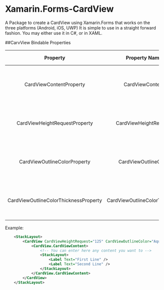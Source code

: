 # Xamarin.Forms-CardView
A Package to create a CardView using Xamarin.Forms that works on the three platforms (Android, iOS, UWP)
It is simple to use in a straight forward fashion.
You may either use it in C#, or in XAML.

##CarvView Bindable Properties

| Property                              | Property Name                 | Property Type   | Usage |
| :-------------:                       | :-------------:               | :-------------: | :-------------: |
| CardViewContentProperty               | CardViewContent               | View            | Used to add any desired content inside the CardView |
| CardViewHeightRequestProperty         | CardViewHeightRequest         | double          | Used to give a desired height for the CardView |
| CardViewOutlineColorProperty          | CardViewOutlineColor          | Color           | Used to give the CardView an outline Color |
| CardViewOutlineColorThicknessProperty | CardViewOutlineColorThickness | Thickness       | Used to give the outline Color a desired thickness |

Example:  
```xml
    <StackLayout>
        <CardView CardViewHeightRequest="125" CardViewOutlineColor="Aqua" CardViewOutlineColorThickness="5">
            <CardView.CardViewContent>
                <!-- You can enter here any content you want to -->
                <StackLayout>
                    <Label Text="First Line" />
                    <Label Text="Second Line" />
                </StackLayout>
            </CardView.CardViewContent>
        </CardView>
    </StackLayout>
```
